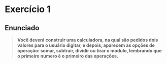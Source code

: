<h1>Exercício 1 <h2>Enunciado</h2> </h1>


>**Você deverá construir uma calculadora, na qual são pedidos dois valores para o usuário digitar, e depois, aparecem as opções de operação: somar, subtrair, dividir ou tirar o modulo, lembrando que o primeiro numero é o primeiro das operações.**

